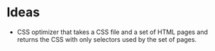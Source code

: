 # Ideas

*  CSS optimizer that takes a CSS file and a set of HTML pages and returns the CSS with only selectors used by the set of pages.